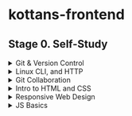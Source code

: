 # kottans-frontend

## Stage 0. Self-Study
<details>
<summary>Git & Version Control</summary> 


**Git - version control tool.**

Version control is like a save point in the game.

3 most popular version control tools:

- Git (distributed version control system)
- Subversion
- Mercurial

There are 2 different categories:
- _Centralized model_ (one computer hosts the project and every interaction must go through this computer)
- _Distributed model_ (no central repository of info, each dev has a complete copy on their computer)

3 main commands:
```$ git init```
```$ git clone```
```$ git status```


```ls``` - used to list files and directories

```mkdir``` - used to create a new directory

```cd``` - used to change directories

```rm``` - used to remove files and directories

```$ git log``` - is used to display all of the commits of a repository

```$ git log --oneline``` _(все те саме що і при git log тільки візуально покаже вкорочену версію)_

-----------------

## Branches
```$ git tag``` _(створити тег, можна і на древній коміт)_

🔥 ```$ git branch``` _(показати усі вітки і яка зараз вітка активна, for example → *master)_

```$ git branch name_of_new_branch```  _(створити нову вітку)_

```$ git checkout name_of_the_branch``` _(переключитися на іншу вітку)_

🔥  ``$ git checkout -b name_of_the_branch`` _(створить нову вітку і перейде в неї = git checkout)_

```$ git branch -d name_of_the_branch``` _(видалити вітку: можна зробити лише тоді коли ти на іншій вітці, і якщо там немає змін які не закомічені в іншу гілку)_

```$ git branch -D name_of_the_branch``` _(дозволить видалити бренч навіть якщо там є зміни які ніде не були закомічені)_

Running ```git checkout``` command will:
- remove all files and directories from the Working Directory that Git is tracking;
- go into the repository and pull out all of the files and directories of the commit that the branch points to;

## Merges
```
$ git merge <other-branch>
```

There are two types of merges:

- **Fast-forward merge** – the branch being merged in must be ahead of the checked out branch. The checked out branch's pointer will just be moved forward to point to the same commit as the other branch.

- **Regular merge:**
    - two divergent branches are combined
    - a merge commit is created
  
```$ git log --oneline --decorate --graph --all``` _(покаже усі бренчі і відвітвлення)_

```$ git branch name_of_a_new_branch SHA``` _(створить вітку від певного коміту)_

🔥 ``$ git commit -a -m "short desr"`` _(одночаcно додає в stage index ``-add``, комітить і добавляє коментар ``-message``)_

```$ git commit --amend``` _(дозволяє змінити/виправити тайтл останнього коміту або оновити останній комміт (замість створення нового))_

```$ git revert <SHA-of-commit-to-revert>``` _(для скасування попередньо зробленого коміту)_

```$ git reset <reference-to-commit>```


``` $ git reset``` can be used to:

- move the HEAD and current branch pointer to the referenced commit
- erase commits
- move committed changes to the staging index
- unstage committed changes


**Git Reset's Flags**
```
$ git reset
```


`````--mixed ````` _(by default і поверне його у Working Directory. Можна робити зміни, але SHA вже буде іншим навіть якщо контент не зміниться)_

`````--soft````` _(поверне на Staging Index i SHA буде іншим)_

`````--hard````` _(видалить коміт ! )_
## Relative Commit References

``X~n`` means: The nth ancestor of X.

``X^`` means: The parent of X. This is equivalent to X~1.

If ``X`` has more than one parent, one needs to distinguish between them when using the ``^`` notation.
So X^1 would be the first parent, X^2 would be the second parent, and so on. X^ is equivalent to X^1 (and also equivalent to X~1).


## Backup Branch 💡

Remember that using the ``git reset`` command will _erase commits from the current branch_. 

> Note: So if you want to follow along with all the resetting stuff that's coming up, you'll need to create a branch on the current commit that you can use as a backup.


    $ git branch backup
 </details>

<details>
<summary>Linux CLI, and HTTP</summary>

### Linux
``chmod`` - change premission mode

``cat`` - concatenate

``cd`` - change directory

``mkdir`` - make directory

``rmdir`` - remove empty directory

``rm -r <name_of_directory>`` - remove directory even if it has some file

``mv`` - move or rename

``pwd`` - print current working directory

``*``  - all files

``finger`` - show user info

``find`` - find files

``df`` - disk free - to check how much space in the system

``ps``- process status

``ps aux`` - show all processes

``grep`` - to find patterns in data

``kill -9 <name_of_the_process>`` - kill immediately 

### HTTP
HTTP Request Verbs
- GET (fetch)
- POST (create)
- PUT (update)
- DELETE

#### HTTP Requests
- **request** line (what is being requested)
- **headers** (additional info about message, request, communication format)
- **body** (optional): (the content of the request)

#### HTTP Responses
- **status line** (includes a status code for example, code 200)
- **headers** (additional info about the response, for ex, content type or information about the server)
- **body** (optional): the content of the response. For ex, HTML content of a requested web page)

#### Status Codes
``1xx``: Informational Messages

``2xx``: Successful (``200 OK``)

``3xx``: Redirection (``303 See Other``)

``4xx``: Client Error (``404 Not Found``)

``5xx:`` Server Error (``500 Internal Server Error``)

### HTTP Connections
A connection must be established between the client and server before they can communicate with each other.

**Persistent Connections**

HTTP/1.1 introduced persistent connections, long-lived connections that stay open until the client closes them. Persistent connections are the default in HTTP/1.1
To achieve this, HTTP/1.1 keeps TCP connections open, even after a transaction is complete. The existing connection will be reused for future references. This is known as a persistent connection.

**Parallel Connections**

In addition to persistent connections, browsers/clients also employ a technique, called parallel connections, to minimize network delays. The age-old concept of parallel connections involves creating a pool of connections (generally capped at six connections). If there are six assets that the client needs to download from a website, the client makes six parallel connections to download those assets, resulting in a faster turnaround.

### HTTP Authentication

The server must know who a user is in order to provide that functionality.
There are a few different ways a server can collect this information, and most websites use a hybrid of these approaches:

**Request headers**: From, Referer, and User-Agent

**Client-IP**: the IP address of the client.

**Fat URLs**: storing the state of the current user by modifying the URL and redirecting to a different URL on each click; each click essentially accumulates state.

**Cookies**: the most popular and non-intrusive approach.

#### Basic Authentication

In Basic Authentication, the server initially denies the client's request with a WWW-Authenticate response header and a 401 Unauthorized  code. On seeing this header, the browser displays a login dialog, prompting for a username and password.

- **Tackling the 401 Unauthorised Response**

The 401 error occurs when a client request was not successfully completed. The request failed because important authentication credentials were not present in the request.

- **Authorisation Header**

Another commonly used method for sending client identity information to the server is through the Authorisation header.

- **Authentication Using Cookies**

Cookies allow the server to attach arbitrary information for outgoing responses via the Set-Cookie response header. A cookie is set with one or more name=value pairs separated by a semicolon (;), as in Set-Cookie: session-id=12345ABC; username=semka.

#### Digest Authentication

**From Client**: Digest Authentication does not transfer a password to the server.

**At Server**: The algorithm used to build the hash is used by the server to decode the password and username.

### HTTP Caching

Types of Caching:

1. **Public cashe**: stores the server response for multiple users.

2. **Private cashe**: limited to a single user. The resource would be stored in the user's browser.

Keeping the content fresh and up-to-date is one of the primary responsibilities of the cache. To keep the cached copy consistent with the server, HTTP provides some simple mechanisms, namely _Document Expiration_ and _Server Revalidation_.

#### Document Expiration

HTTP allows an origin-server to attach an expiration date to each document using the Cache-Control and Expires response headers. This helps the client and other cache servers know how long a document is valid and fresh.

``Expires`` is an older HTTP/1.0 response header that specifies the value as an absolute date.

``Cache-Control: max-age=<s>`` header where ``max-age`` is a relative age, specified in seconds, from the time the response was created. 
Thus if a document should expire after one day, the expiration header should be ``Cache-Control: max-age=86400``.

#### Server Revalidation

Once a cached document expires, the cache must revalidate with the server to check if the document has changed.
Just because a cached copy has expired doesn't mean that the server actually has newer content.

## HTTPS

The HTTPS protocol provides a secure connection on the web.
HTTPS's secure component involves inserting a layer of encryption/decryption between HTTP and TCP. This is the Secure Sockets Layer (SSL) or the improved Transport Layer Security (TLS).

HTTPS uses the SSL or TLS to encrypt the entire communication between the client and the server. This makes sure that the client is connected only to the right server. Also, it verifies that the data is transferred only to the intended server.


</details>

<details>
<summary>Git Collaboration</summary>

CI _(Continuous Integration)_ - is the practice of automating the integration of code changes from multiple contributors into a single software project.
It’s a primary DevOps best practice, allowing developers to frequently merge code changes into a central repository where builds and tests then run.

CD - _(Continious Delivery)_ - CD focuses an organization on building a streamlined, automated software release process.
</details>


<details>
  <summary>Intro to HTML and CSS</summary>

New info for me was that there is _Quirks mode_ for websites that do not follow W3C і IETF standards.

Inline tags cannot contain block tags.

**Wrong**: ``<span><div></div></span>``

**Good**: ``<div><span></span></div>``

semantic HTML element - an element that implies (натякає/передбачає) some meaning to the content. Also, it may help in SEO rankings.

For example: ``<h1>``, ``<nav>``,``<head>``, ``<footer>``

**There are 3 types of selectors**:
- Element (h1, p etc)
- Class ( .class_name)
- ID selector (#nameID)

**Combining selectors:**

**Element with Class selector**

```
p.blue {
  font-color: blue;
}
```

Blue color will apply to those paragraph that has ``classname=”big”`` only

**Child selector**

```
article > p {
  font-color: blue;
}
```

Blue color will apply to p element that is a direct child of article element

**Descending selector**

```
article p {
  font-color: blue;
}
```

Blue color will apply to all p elements in the article element at any level. 
Whether it is a child or not.


There are _relative_ and _absolute_ positioning.

### Media Queries
I will definitely use this approach.

If we want to style our website based on the size of the screen, we should use, for example:

``@media (min-width: 768px) {...} and (max-width: 991) {...}``

``@media (orientation: portrait) {...}``

``@media screen {...}``

</details>


<details>
<summary>Responsive Web Design</summary> 

### Viewport meta tag

A meta viewport tag gives the browser instructions on how to control the page's dimensions and scaling.
```
<!DOCTYPE html>
<html lang="en">
 <head>
   …
   <meta name="viewport" content="width=device-width, initial-scale=1">
   …
 </head>
 …
 ```

In addition to setting an initial-scale, you can also set the following attributes on the viewport:

``minimum-scale``

``maximum-scale``

``user-scalable``

### CSS Grid Layout

CSS Grid Layout allows for the straightforward creation of flexible grids. 

If we consider the earlier floated example, rather than creating our columns with percentages, we could use grid layout and the ``fr`` unit, which represents a portion/fraction of the available space in the container.

```
.container {
  display: grid;
  grid-template-columns: 1fr 3fr;
}
```
### Multiple-column layout

For some types of layout, you can use Multiple-column Layout (Multicol), which can create responsive numbers of columns with the ``column-width property``. In the demo below, you can see that columns are added if there is room for another ``200px`` column.

Regarding Flex and Grid - everything was new for me.

</details>

<details>
  <summary>JS Basics</summary> 

  ### JavaScript Basics

#### Array
- _one-dimensional array_, meaning it only has one level, or that it does not have any other arrays nested within it.

- _multi-dimensional array_, or an array that contains other arrays.

``indexOf()`` - can be incredibly useful for quickly checking for the presence of an element on an array.

``hasOwnProperty()`` - check if an Object has a property.

Callbacks are the functions that are slipped or passed into another function to decide the invocation of that function. You may have seen them passed to other methods, for example in filter, the callback function tells JavaScript the criteria for how to filter an array.

``Array.prototype.reduce()``, or simply ``reduce()``, is the most general of all array operations in JavaScript. 

You can solve almost any array processing problem using the reduce method.
The reduce method allows for more general forms of array processing, and it's possible to show that both ``filter`` and ``map`` can be derived as special applications of reduce. The reduce method iterates over each item in an array and returns a single value (i.e. string, number, object, array). This is achieved via a callback function that is called on each iteration.


</details>